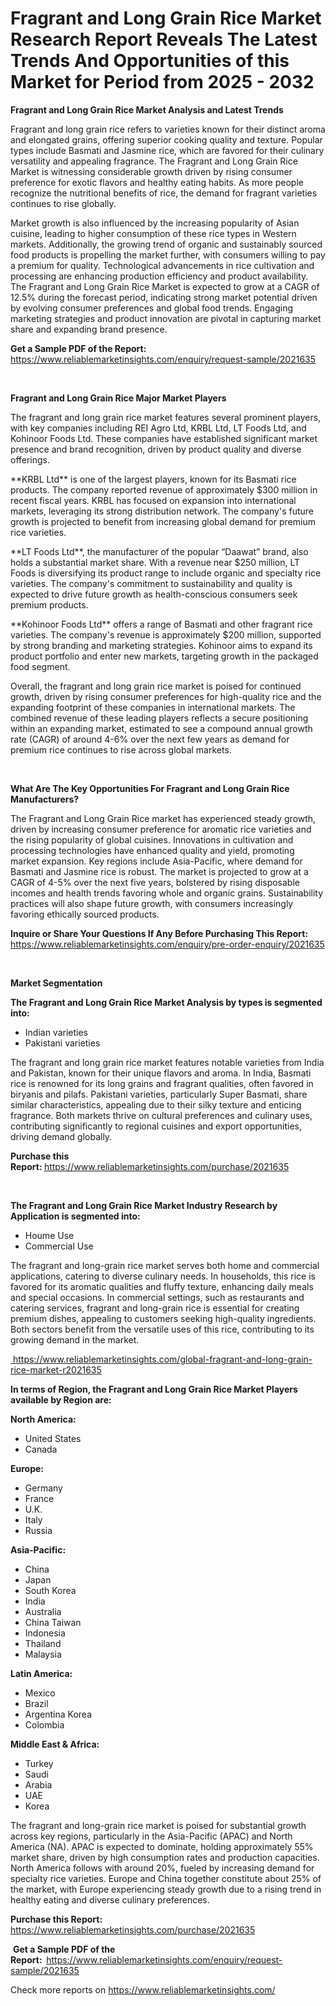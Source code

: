 <p><h1>Fragrant and Long Grain Rice Market Research Report Reveals The Latest Trends And Opportunities of this Market for Period from 2025 - 2032</h1></p><p><strong>Fragrant and Long Grain Rice Market Analysis and Latest Trends</strong></p>
<p><p>Fragrant and long grain rice refers to varieties known for their distinct aroma and elongated grains, offering superior cooking quality and texture. Popular types include Basmati and Jasmine rice, which are favored for their culinary versatility and appealing fragrance. The Fragrant and Long Grain Rice Market is witnessing considerable growth driven by rising consumer preference for exotic flavors and healthy eating habits. As more people recognize the nutritional benefits of rice, the demand for fragrant varieties continues to rise globally.</p><p>Market growth is also influenced by the increasing popularity of Asian cuisine, leading to higher consumption of these rice types in Western markets. Additionally, the growing trend of organic and sustainably sourced food products is propelling the market further, with consumers willing to pay a premium for quality. Technological advancements in rice cultivation and processing are enhancing production efficiency and product availability. The Fragrant and Long Grain Rice Market is expected to grow at a CAGR of 12.5% during the forecast period, indicating strong market potential driven by evolving consumer preferences and global food trends. Engaging marketing strategies and product innovation are pivotal in capturing market share and expanding brand presence.</p></p>
<p><strong>Get a Sample PDF of the Report:&nbsp;</strong> <a href="https://www.reliablemarketinsights.com/enquiry/request-sample/2021635?utm_campaign=2938&utm_medium=2&utm_source=Github&utm_content=ia&utm_term=29032025&utm_id=fragrant-and-long-grain-rice">https://www.reliablemarketinsights.com/enquiry/request-sample/2021635</a></p>
<p>&nbsp;</p>
<p><strong>Fragrant and Long Grain Rice Major Market Players</strong></p>
<p><p>The fragrant and long grain rice market features several prominent players, with key companies including REI Agro Ltd, KRBL Ltd, LT Foods Ltd, and Kohinoor Foods Ltd. These companies have established significant market presence and brand recognition, driven by product quality and diverse offerings.</p><p>**KRBL Ltd** is one of the largest players, known for its Basmati rice products. The company reported revenue of approximately $300 million in recent fiscal years. KRBL has focused on expansion into international markets, leveraging its strong distribution network. The company's future growth is projected to benefit from increasing global demand for premium rice varieties.</p><p>**LT Foods Ltd**, the manufacturer of the popular “Daawat” brand, also holds a substantial market share. With a revenue near $250 million, LT Foods is diversifying its product range to include organic and specialty rice varieties. The company's commitment to sustainability and quality is expected to drive future growth as health-conscious consumers seek premium products.</p><p>**Kohinoor Foods Ltd** offers a range of Basmati and other fragrant rice varieties. The company's revenue is approximately $200 million, supported by strong branding and marketing strategies. Kohinoor aims to expand its product portfolio and enter new markets, targeting growth in the packaged food segment.</p><p>Overall, the fragrant and long grain rice market is poised for continued growth, driven by rising consumer preferences for high-quality rice and the expanding footprint of these companies in international markets. The combined revenue of these leading players reflects a secure positioning within an expanding market, estimated to see a compound annual growth rate (CAGR) of around 4-6% over the next few years as demand for premium rice continues to rise across global markets.</p></p>
<p>&nbsp;</p>
<p><strong>What Are The Key Opportunities For Fragrant and Long Grain Rice Manufacturers?</strong></p>
<p><p>The Fragrant and Long Grain Rice market has experienced steady growth, driven by increasing consumer preference for aromatic rice varieties and the rising popularity of global cuisines. Innovations in cultivation and processing technologies have enhanced quality and yield, promoting market expansion. Key regions include Asia-Pacific, where demand for Basmati and Jasmine rice is robust. The market is projected to grow at a CAGR of 4-5% over the next five years, bolstered by rising disposable incomes and health trends favoring whole and organic grains. Sustainability practices will also shape future growth, with consumers increasingly favoring ethically sourced products.</p></p>
<p><strong>Inquire or Share Your Questions If Any Before Purchasing This Report:</strong> <a href="https://www.reliablemarketinsights.com/enquiry/pre-order-enquiry/2021635?utm_campaign=2938&utm_medium=2&utm_source=Github&utm_content=ia&utm_term=29032025&utm_id=fragrant-and-long-grain-rice">https://www.reliablemarketinsights.com/enquiry/pre-order-enquiry/2021635</a></p>
<p>&nbsp;</p>
<p><strong>Market Segmentation</strong></p>
<p><strong>The Fragrant and Long Grain Rice Market Analysis by types is segmented into:</strong></p>
<p><ul><li>Indian varieties</li><li>Pakistani varieties</li></ul></p>
<p><p>The fragrant and long grain rice market features notable varieties from India and Pakistan, known for their unique flavors and aroma. In India, Basmati rice is renowned for its long grains and fragrant qualities, often favored in biryanis and pilafs. Pakistani varieties, particularly Super Basmati, share similar characteristics, appealing due to their silky texture and enticing fragrance. Both markets thrive on cultural preferences and culinary uses, contributing significantly to regional cuisines and export opportunities, driving demand globally.</p></p>
<p><strong>Purchase this Report:&nbsp;</strong><a href="https://www.reliablemarketinsights.com/purchase/2021635?utm_campaign=2938&utm_medium=2&utm_source=Github&utm_content=ia&utm_term=29032025&utm_id=fragrant-and-long-grain-rice">https://www.reliablemarketinsights.com/purchase/2021635</a></p>
<p>&nbsp;</p>
<p><strong>The Fragrant and Long Grain Rice Market Industry Research by Application is segmented into:</strong></p>
<p><ul><li>Houme Use</li><li>Commercial Use</li></ul></p>
<p><p>The fragrant and long-grain rice market serves both home and commercial applications, catering to diverse culinary needs. In households, this rice is favored for its aromatic qualities and fluffy texture, enhancing daily meals and special occasions. In commercial settings, such as restaurants and catering services, fragrant and long-grain rice is essential for creating premium dishes, appealing to customers seeking high-quality ingredients. Both sectors benefit from the versatile uses of this rice, contributing to its growing demand in the market.</p></p>
<p><a href="https://www.reliablemarketinsights.com/global-fragrant-and-long-grain-rice-market-r2021635?utm_campaign=2938&utm_medium=2&utm_source=Github&utm_content=ia&utm_term=29032025&utm_id=fragrant-and-long-grain-rice">&nbsp;https://www.reliablemarketinsights.com/global-fragrant-and-long-grain-rice-market-r2021635</a></p>
<p><strong>In terms of Region, the Fragrant and Long Grain Rice Market Players available by Region are:</strong></p>
<p>
    <p> <strong> North America: </strong>
        <ul>
            <li>United States</li>
            <li>Canada</li>
        </ul>
        </p> 
    <p> <strong> Europe: </strong>
        <ul>
            <li>Germany</li>
            <li>France</li>
            <li>U.K.</li>
            <li>Italy</li>
            <li>Russia</li>
        </ul>
        </p> 
    <p> <strong> Asia-Pacific: </strong>
        <ul>
            <li>China</li>
            <li>Japan</li>
            <li>South Korea</li>
            <li>India</li>
            <li>Australia</li>
            <li>China Taiwan</li>
            <li>Indonesia</li>
            <li>Thailand</li>
            <li>Malaysia</li>
        </ul>
        </p> 
    <p> <strong> Latin America: </strong>
        <ul>
            <li>Mexico</li>
            <li>Brazil</li>
            <li>Argentina Korea</li>
            <li>Colombia</li>
        </ul>
        </p> 
    <p> <strong> Middle East & Africa: </strong>
        <ul>
            <li>Turkey</li>
            <li>Saudi</li>
            <li>Arabia</li>
            <li>UAE</li>
            <li>Korea</li>
        </ul>
    </p>
    </p>
<p><p>The fragrant and long-grain rice market is poised for substantial growth across key regions, particularly in the Asia-Pacific (APAC) and North America (NA). APAC is expected to dominate, holding approximately 55% market share, driven by high consumption rates and production capacities. North America follows with around 20%, fueled by increasing demand for specialty rice varieties. Europe and China together constitute about 25% of the market, with Europe experiencing steady growth due to a rising trend in healthy eating and diverse culinary preferences.</p></p>
<p><strong>Purchase this Report: </strong><a href="https://www.reliablemarketinsights.com/purchase/2021635?utm_campaign=2938&utm_medium=2&utm_source=Github&utm_content=ia&utm_term=29032025&utm_id=fragrant-and-long-grain-rice">https://www.reliablemarketinsights.com/purchase/2021635</a></p>
<p>&nbsp;<strong>Get a Sample PDF of the Report:&nbsp;&nbsp;</strong><a href="https://www.reliablemarketinsights.com/enquiry/request-sample/2021635?utm_campaign=2938&utm_medium=2&utm_source=Github&utm_content=ia&utm_term=29032025&utm_id=fragrant-and-long-grain-rice">https://www.reliablemarketinsights.com/enquiry/request-sample/2021635</a></p>
<p><strong></strong></p>
<p>Check more reports on <a href="https://www.reliablemarketinsights.com/?utm_campaign=2938&utm_medium=2&utm_source=Github&utm_content=ia&utm_term=29032025&utm_id=fragrant-and-long-grain-rice">https://www.reliablemarketinsights.com/</a></p>